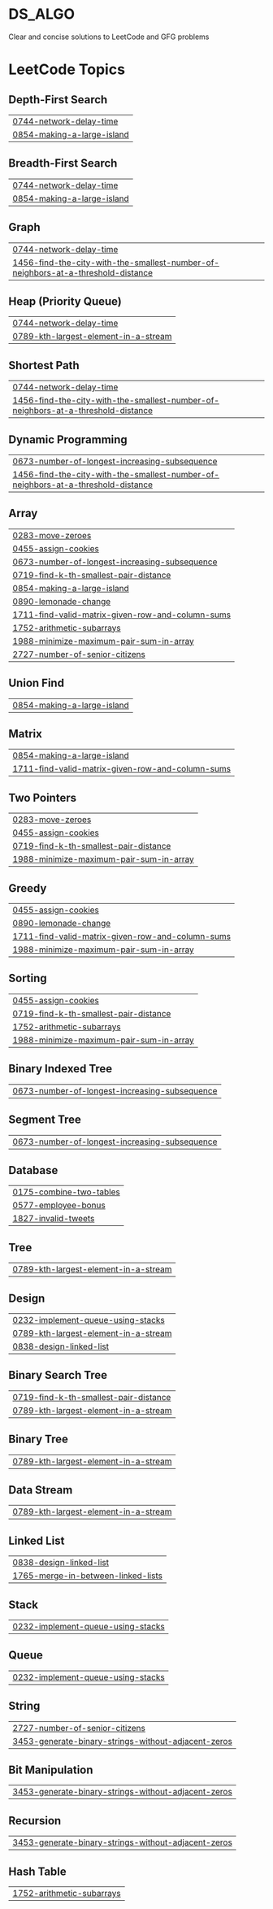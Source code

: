 # DS_ALGO
Clear and concise solutions to LeetCode and GFG problems

<!---LeetCode Topics Start-->
# LeetCode Topics
## Depth-First Search
|  |
| ------- |
| [0744-network-delay-time](https://github.com/samarth-bhatt/DS_ALGO/tree/master/0744-network-delay-time) |
| [0854-making-a-large-island](https://github.com/samarth-bhatt/DS_ALGO/tree/master/0854-making-a-large-island) |
## Breadth-First Search
|  |
| ------- |
| [0744-network-delay-time](https://github.com/samarth-bhatt/DS_ALGO/tree/master/0744-network-delay-time) |
| [0854-making-a-large-island](https://github.com/samarth-bhatt/DS_ALGO/tree/master/0854-making-a-large-island) |
## Graph
|  |
| ------- |
| [0744-network-delay-time](https://github.com/samarth-bhatt/DS_ALGO/tree/master/0744-network-delay-time) |
| [1456-find-the-city-with-the-smallest-number-of-neighbors-at-a-threshold-distance](https://github.com/samarth-bhatt/DS_ALGO/tree/master/1456-find-the-city-with-the-smallest-number-of-neighbors-at-a-threshold-distance) |
## Heap (Priority Queue)
|  |
| ------- |
| [0744-network-delay-time](https://github.com/samarth-bhatt/DS_ALGO/tree/master/0744-network-delay-time) |
| [0789-kth-largest-element-in-a-stream](https://github.com/samarth-bhatt/DS_ALGO/tree/master/0789-kth-largest-element-in-a-stream) |
## Shortest Path
|  |
| ------- |
| [0744-network-delay-time](https://github.com/samarth-bhatt/DS_ALGO/tree/master/0744-network-delay-time) |
| [1456-find-the-city-with-the-smallest-number-of-neighbors-at-a-threshold-distance](https://github.com/samarth-bhatt/DS_ALGO/tree/master/1456-find-the-city-with-the-smallest-number-of-neighbors-at-a-threshold-distance) |
## Dynamic Programming
|  |
| ------- |
| [0673-number-of-longest-increasing-subsequence](https://github.com/samarth-bhatt/DS_ALGO/tree/master/0673-number-of-longest-increasing-subsequence) |
| [1456-find-the-city-with-the-smallest-number-of-neighbors-at-a-threshold-distance](https://github.com/samarth-bhatt/DS_ALGO/tree/master/1456-find-the-city-with-the-smallest-number-of-neighbors-at-a-threshold-distance) |
## Array
|  |
| ------- |
| [0283-move-zeroes](https://github.com/samarth-bhatt/DS_ALGO/tree/master/0283-move-zeroes) |
| [0455-assign-cookies](https://github.com/samarth-bhatt/DS_ALGO/tree/master/0455-assign-cookies) |
| [0673-number-of-longest-increasing-subsequence](https://github.com/samarth-bhatt/DS_ALGO/tree/master/0673-number-of-longest-increasing-subsequence) |
| [0719-find-k-th-smallest-pair-distance](https://github.com/samarth-bhatt/DS_ALGO/tree/master/0719-find-k-th-smallest-pair-distance) |
| [0854-making-a-large-island](https://github.com/samarth-bhatt/DS_ALGO/tree/master/0854-making-a-large-island) |
| [0890-lemonade-change](https://github.com/samarth-bhatt/DS_ALGO/tree/master/0890-lemonade-change) |
| [1711-find-valid-matrix-given-row-and-column-sums](https://github.com/samarth-bhatt/DS_ALGO/tree/master/1711-find-valid-matrix-given-row-and-column-sums) |
| [1752-arithmetic-subarrays](https://github.com/samarth-bhatt/DS_ALGO/tree/master/1752-arithmetic-subarrays) |
| [1988-minimize-maximum-pair-sum-in-array](https://github.com/samarth-bhatt/DS_ALGO/tree/master/1988-minimize-maximum-pair-sum-in-array) |
| [2727-number-of-senior-citizens](https://github.com/samarth-bhatt/DS_ALGO/tree/master/2727-number-of-senior-citizens) |
## Union Find
|  |
| ------- |
| [0854-making-a-large-island](https://github.com/samarth-bhatt/DS_ALGO/tree/master/0854-making-a-large-island) |
## Matrix
|  |
| ------- |
| [0854-making-a-large-island](https://github.com/samarth-bhatt/DS_ALGO/tree/master/0854-making-a-large-island) |
| [1711-find-valid-matrix-given-row-and-column-sums](https://github.com/samarth-bhatt/DS_ALGO/tree/master/1711-find-valid-matrix-given-row-and-column-sums) |
## Two Pointers
|  |
| ------- |
| [0283-move-zeroes](https://github.com/samarth-bhatt/DS_ALGO/tree/master/0283-move-zeroes) |
| [0455-assign-cookies](https://github.com/samarth-bhatt/DS_ALGO/tree/master/0455-assign-cookies) |
| [0719-find-k-th-smallest-pair-distance](https://github.com/samarth-bhatt/DS_ALGO/tree/master/0719-find-k-th-smallest-pair-distance) |
| [1988-minimize-maximum-pair-sum-in-array](https://github.com/samarth-bhatt/DS_ALGO/tree/master/1988-minimize-maximum-pair-sum-in-array) |
## Greedy
|  |
| ------- |
| [0455-assign-cookies](https://github.com/samarth-bhatt/DS_ALGO/tree/master/0455-assign-cookies) |
| [0890-lemonade-change](https://github.com/samarth-bhatt/DS_ALGO/tree/master/0890-lemonade-change) |
| [1711-find-valid-matrix-given-row-and-column-sums](https://github.com/samarth-bhatt/DS_ALGO/tree/master/1711-find-valid-matrix-given-row-and-column-sums) |
| [1988-minimize-maximum-pair-sum-in-array](https://github.com/samarth-bhatt/DS_ALGO/tree/master/1988-minimize-maximum-pair-sum-in-array) |
## Sorting
|  |
| ------- |
| [0455-assign-cookies](https://github.com/samarth-bhatt/DS_ALGO/tree/master/0455-assign-cookies) |
| [0719-find-k-th-smallest-pair-distance](https://github.com/samarth-bhatt/DS_ALGO/tree/master/0719-find-k-th-smallest-pair-distance) |
| [1752-arithmetic-subarrays](https://github.com/samarth-bhatt/DS_ALGO/tree/master/1752-arithmetic-subarrays) |
| [1988-minimize-maximum-pair-sum-in-array](https://github.com/samarth-bhatt/DS_ALGO/tree/master/1988-minimize-maximum-pair-sum-in-array) |
## Binary Indexed Tree
|  |
| ------- |
| [0673-number-of-longest-increasing-subsequence](https://github.com/samarth-bhatt/DS_ALGO/tree/master/0673-number-of-longest-increasing-subsequence) |
## Segment Tree
|  |
| ------- |
| [0673-number-of-longest-increasing-subsequence](https://github.com/samarth-bhatt/DS_ALGO/tree/master/0673-number-of-longest-increasing-subsequence) |
## Database
|  |
| ------- |
| [0175-combine-two-tables](https://github.com/samarth-bhatt/DS_ALGO/tree/master/0175-combine-two-tables) |
| [0577-employee-bonus](https://github.com/samarth-bhatt/DS_ALGO/tree/master/0577-employee-bonus) |
| [1827-invalid-tweets](https://github.com/samarth-bhatt/DS_ALGO/tree/master/1827-invalid-tweets) |
## Tree
|  |
| ------- |
| [0789-kth-largest-element-in-a-stream](https://github.com/samarth-bhatt/DS_ALGO/tree/master/0789-kth-largest-element-in-a-stream) |
## Design
|  |
| ------- |
| [0232-implement-queue-using-stacks](https://github.com/samarth-bhatt/DS_ALGO/tree/master/0232-implement-queue-using-stacks) |
| [0789-kth-largest-element-in-a-stream](https://github.com/samarth-bhatt/DS_ALGO/tree/master/0789-kth-largest-element-in-a-stream) |
| [0838-design-linked-list](https://github.com/samarth-bhatt/DS_ALGO/tree/master/0838-design-linked-list) |
## Binary Search Tree
|  |
| ------- |
| [0719-find-k-th-smallest-pair-distance](https://github.com/samarth-bhatt/DS_ALGO/tree/master/0719-find-k-th-smallest-pair-distance) |
| [0789-kth-largest-element-in-a-stream](https://github.com/samarth-bhatt/DS_ALGO/tree/master/0789-kth-largest-element-in-a-stream) |
## Binary Tree
|  |
| ------- |
| [0789-kth-largest-element-in-a-stream](https://github.com/samarth-bhatt/DS_ALGO/tree/master/0789-kth-largest-element-in-a-stream) |
## Data Stream
|  |
| ------- |
| [0789-kth-largest-element-in-a-stream](https://github.com/samarth-bhatt/DS_ALGO/tree/master/0789-kth-largest-element-in-a-stream) |
## Linked List
|  |
| ------- |
| [0838-design-linked-list](https://github.com/samarth-bhatt/DS_ALGO/tree/master/0838-design-linked-list) |
| [1765-merge-in-between-linked-lists](https://github.com/samarth-bhatt/DS_ALGO/tree/master/1765-merge-in-between-linked-lists) |
## Stack
|  |
| ------- |
| [0232-implement-queue-using-stacks](https://github.com/samarth-bhatt/DS_ALGO/tree/master/0232-implement-queue-using-stacks) |
## Queue
|  |
| ------- |
| [0232-implement-queue-using-stacks](https://github.com/samarth-bhatt/DS_ALGO/tree/master/0232-implement-queue-using-stacks) |
## String
|  |
| ------- |
| [2727-number-of-senior-citizens](https://github.com/samarth-bhatt/DS_ALGO/tree/master/2727-number-of-senior-citizens) |
| [3453-generate-binary-strings-without-adjacent-zeros](https://github.com/samarth-bhatt/DS_ALGO/tree/master/3453-generate-binary-strings-without-adjacent-zeros) |
## Bit Manipulation
|  |
| ------- |
| [3453-generate-binary-strings-without-adjacent-zeros](https://github.com/samarth-bhatt/DS_ALGO/tree/master/3453-generate-binary-strings-without-adjacent-zeros) |
## Recursion
|  |
| ------- |
| [3453-generate-binary-strings-without-adjacent-zeros](https://github.com/samarth-bhatt/DS_ALGO/tree/master/3453-generate-binary-strings-without-adjacent-zeros) |
## Hash Table
|  |
| ------- |
| [1752-arithmetic-subarrays](https://github.com/samarth-bhatt/DS_ALGO/tree/master/1752-arithmetic-subarrays) |
<!---LeetCode Topics End-->